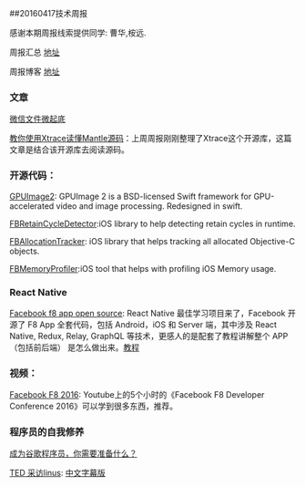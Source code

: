 
##20160417技术周报

感谢本期周报线索提供同学: 曹华,桉远.

周报汇总 [地址](https://github.com/BaiduHiDeviOS/iOS-Tech-Weekly)

周报博客 [地址](http://baiduhidevios.github.io/)

### 文章
[微信文件微起底](http://mp.weixin.qq.com/s?__biz=MzA3NTYzODYzMg==&mid=2653576807&idx=2&sn=0db15d1545379da06818b1b5d33112c1&scene=1&srcid=0414LDe5v52rgToo7oQ82mEy&from=singlemessage&isappinstalled=0#wechat_redirect)

[教你使用Xtrace读懂Mantle源码](http://ios.jobbole.com/84471/)：上周周报刚刚整理了Xtrace这个开源库，这篇文章是结合该开源库去阅读源码。

### 开源代码：
[GPUImage2](https://github.com/BradLarson/GPUImage2): GPUImage 2 is a BSD-licensed Swift framework for GPU-accelerated video and image processing. Redesigned in swift.

[FBRetainCycleDetector](https://github.com/facebook/FBRetainCycleDetector):iOS library to help detecting retain cycles in runtime.

[FBAllocationTracker](https://github.com/facebook/FBAllocationTracker): iOS library that helps tracking all allocated Objective-C objects.

[FBMemoryProfiler](https://github.com/facebook/FBMemoryProfiler):iOS tool that helps with profiling iOS Memory usage.

### React Native

[Facebook f8 app open source](https://github.com/fbsamples/f8app): React Native 最佳学习项目来了，Facebook 开源了 F8 App 全套代码，包括 Android，iOS 和 Server 端，其中涉及 React Native, Redux, Relay, GraphQL 等技术，更感人的是配套了教程讲解整个 APP（包括前后端） 是怎么做出来。[教程](http://makeitopen.com/)

### 视频：
[Facebook F8 2016](https://www.youtube.com/watch?v=dyvvWE87a-k): Youtube上的5个小时的《Facebook F8 Developer Conference 2016》可以学到很多东西，推荐。

### 程序员的自我修养

[成为谷歌程序员，你需要准备什么？](http://blog.jobbole.com/79736/)

[TED 采访linus](https://www.ted.com/talks/linus_torvalds_the_mind_behind_linux): [中文字幕版](http://codetimecn.com/2016/04/14/linus_ted/)
